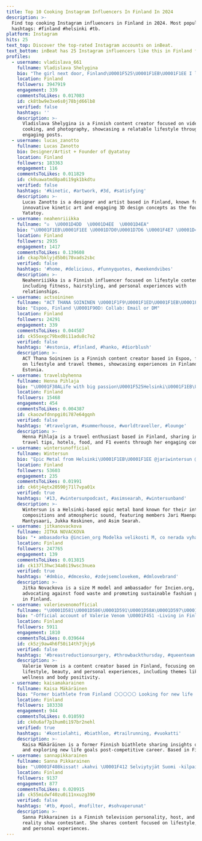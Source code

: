 ```yaml
---
title: Top 10 Cooking Instagram Influencers In Finland In 2024
description: >-
  Find top cooking Instagram influencers in Finland in 2024. Most popular
  hashtags: #finland #helsinki #tb.
platform: Instagram
hits: 25
text_top: Discover the top-rated Instagram accounts on inBeat.
text_bottom: inBeat has 25 Instagram influencers like this in Finland for you to work with.
profiles:
  - username: vladislava_661
    fullname: Vladislava Shelygina
    bio: "The girl next door, Finland\U0001F525\U0001F1EB\U0001F1EE I like video games, cooking and taking photos\U0001F60A A lot of more\U0001F447"
    location: Finland
    followers: 3947919
    engagement: 339
    commentsToLikes: 0.017083
    id: ck8tbw9e3xe6s0j78bjd66lb8
    verified: false
    hashtags: ''
    description: >-
      Vladislava Shelygina is a Finnish content creator focused on video games,
      cooking, and photography, showcasing a relatable lifestyle through her
      engaging posts.
  - username: lucas_zanotto
    fullname: Lucas Zanotto
    bio: Designer/Artist + Founder of @yatatoy
    location: Finland
    followers: 183363
    engagement: 116
    commentsToLikes: 0.011829
    id: ck0uawatmd8pa0i19gk1bkdtu
    verified: false
    hashtags: '#kinetic, #artwork, #3d, #satisfying'
    description: >-
      Lucas Zanotto is a designer and artist based in Finland, known for his
      innovative kinetic art and engaging 3D design concepts as the founder of
      Yatatoy.
  - username: neahenriiikka
    fullname: "♔  \U0001D4DD  \U0001D4EE  \U0001D4EA"
    bio: "\U0001F1EB\U0001F1EE \U0001D7D0\U0001D7D6 \U0001F4E7 \U0001D4DD\U0001D4EE\U0001D4EA.\U0001D4EA\U0001D4F1\U0001D4F81@\U0001D4F0\U0001D4F6\U0001D4EA\U0001D4F2\U0001D4F5.\U0001D4EC\U0001D4F8\U0001D4F6"
    location: Finland
    followers: 2935
    engagement: 1417
    commentsToLikes: 0.139608
    id: ckap7bklyjd5b0i78vads2sbc
    verified: false
    hashtags: '#home, #delicious, #funnyquotes, #weekendvibes'
    description: >-
      Neahenriiikka is a Finnish influencer focused on lifestyle content,
      including fitness, hairstyling, and personal experiences with
      relationships.
  - username: actsoininen
    fullname: "ACT THANA SOININEN \U0001F1F9\U0001F1ED\U0001F1EB\U0001F1EE"
    bio: "Espoo, Finland \U0001F90D☃️ Collab: Email or DM"
    location: Finland
    followers: 24291
    engagement: 339
    commentsToLikes: 0.044587
    id: ck55oxgc79bxd0i11adu8c7o2
    verified: false
    hashtags: '#estonia, #finland, #hanko, #diorblush'
    description: >-
      ACT Thana Soininen is a Finnish content creator based in Espoo, focusing
      on lifestyle and travel themes, showcasing experiences in Finland and
      Estonia.
  - username: travelsbyhenna
    fullname: Henna Pihlaja
    bio: "\U0001F30ALife with big passion\U0001F525Helsinki\U0001F1EB\U0001F1EETraveling\U0001F30Etravel tips\U0001F334hotels\U0001F3DBfood\U0001F363races\U0001F3C1F1\U0001F3CE @ah.fitness.wear @hennajanita"
    location: Finland
    followers: 15468
    engagement: 454
    commentsToLikes: 0.004387
    id: ckaozwfdnnpgi0i787e64gqnh
    verified: false
    hashtags: '#travelgram, #summerhouse, #worldtraveller, #lounge'
    description: >-
      Henna Pihlaja is a travel enthusiast based in Finland, sharing insights on
      travel tips, hotels, food, and F1 events through her engaging content.
  - username: wintersunofficial
    fullname: Wintersun
    bio: "Epic Metal from Helsinki\U0001F1EB\U0001F1EE @jariwintersun @teemumantysaari @jukkiskoskinen @asimsearah OFFICIAL MERCHANDISE:"
    location: Finland
    followers: 53603
    engagement: 235
    commentsToLikes: 0.01991
    id: ck6tj4qtx20590j71l7vpa01x
    verified: true
    hashtags: '#13, #wintersunpodcast, #asimsearah, #wintersunband'
    description: >-
      Wintersun is a Helsinki-based epic metal band known for their intricate
      compositions and atmospheric sound, featuring members Jari Maenpaa, Teemu
      Mantysaari, Jukka Koskinen, and Asim Searah.
  - username: jitkanovackova
    fullname: JITKA NOVACKOVA
    bio: "• ambasadorka @incien_org Modelka velikosti M, co nerada vyhazuje jídlo a věří, že bez práce nejsou kabelky \U0001F64F booking@novackova.cz"
    location: Finland
    followers: 247765
    engagement: 139
    commentsToLikes: 0.013815
    id: ck137l3hwc34a0i19wsc3nuea
    verified: true
    hashtags: '#dmbio, #dmcesko, #zdejsemclovekem, #dmlovebrand'
    description: >-
      Jitka Novackova is a size M model and ambassador for Incien.org,
      advocating against food waste and promoting sustainable fashion practices
      in Finland.
  - username: valerievenomofficial
    fullname: "\U0001D581\U0001D586\U0001D591\U0001D58A\U0001D597\U0001D58E\U0001D58A \U0001D581\U0001D58A\U0001D593\U0001D594\U0001D592"
    bio: "-Official account of Valerie Venom \U0001F451 -Living in Finland \U0001F1EB\U0001F1EE -My second account: @valerievenomx ❤️ -DM for bookings! \U0001F4F8 -Printshop:"
    location: Finland
    followers: 5911
    engagement: 1810
    commentsToLikes: 0.039644
    id: ck5zj9aw4h6f50i14th7jhjy6
    verified: false
    hashtags: '#breastreductionsurgery, #throwbackthursday, #queenteam'
    description: >-
      Valerie Venom is a content creator based in Finland, focusing on
      lifestyle, beauty, and personal experiences, including themes like
      wellness and body positivity.
  - username: kaisamakarainen
    fullname: Kaisa Mäkäräinen
    bio: "Former biathlete from Finland ⚪️⚪️⚪️⚪️⚪️ Looking for new life goal.. \U0001F914"
    location: Finland
    followers: 183338
    engagement: 944
    commentsToLikes: 0.010593
    id: ck0u6af7p1hum0i197br2nehl
    verified: true
    hashtags: '#kontiolahti, #biathlon, #trailrunning, #vuokatti'
    description: >-
      Kaisa Mäkäräinen is a former Finnish biathlete sharing insights on sports
      and exploring new life goals post-competitive career. Based in Finland.
  - username: sannapikkarainen
    fullname: Sanna Pikkarainen
    bio: "\U0001F408kissat! ☕️kahvi \U0001F412 Selviytyjät Suomi -kilpailija \U0001F6CB Ex-Sohvaperuna \U0001F3A4juontaja/esiintyjä \U0001F4F9tv-tuotantopersoona \U0001F48C bookings.jarijasanna@gmail.com"
    location: Finland
    followers: 9137
    engagement: 877
    commentsToLikes: 0.020915
    id: ck55midwf40zu0i11nxuzg390
    verified: false
    hashtags: '#tb, #pool, #nofilter, #sohvaperunat'
    description: >-
      Sanna Pikkarainen is a Finnish television personality, host, and former
      reality show contestant. She shares content focused on lifestyle, media,
      and personal experiences.
---
```


